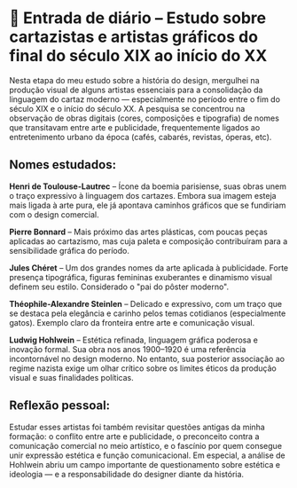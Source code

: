 # 📌 Entrada de diário – Estudo sobre cartazistas e artistas gráficos do final do século XIX ao início do XX
Nesta etapa do meu estudo sobre a história do design, mergulhei na produção visual de alguns artistas essenciais para a consolidação da linguagem do cartaz moderno — especialmente no período entre o fim do século XIX e o início do século XX. A pesquisa se concentrou na observação de obras digitais (cores, composições e tipografia) de nomes que transitavam entre arte e publicidade, frequentemente ligados ao entretenimento urbano da época (cafés, cabarés, revistas, óperas, etc).

## Nomes estudados:

**Henri de Toulouse-Lautrec** – Ícone da boemia parisiense, suas obras unem o traço expressivo à linguagem dos cartazes. Embora sua imagem esteja mais ligada à arte pura, ele já apontava caminhos gráficos que se fundiriam com o design comercial.

**Pierre Bonnard** – Mais próximo das artes plásticas, com poucas peças aplicadas ao cartazismo, mas cuja paleta e composição contribuíram para a sensibilidade gráfica do período.

**Jules Chéret** – Um dos grandes nomes da arte aplicada à publicidade. Forte presença tipográfica, figuras femininas exuberantes e dinamismo visual definem seu estilo. Considerado o "pai do pôster moderno".

**Théophile-Alexandre Steinlen** – Delicado e expressivo, com um traço que se destaca pela elegância e carinho pelos temas cotidianos (especialmente gatos). Exemplo claro da fronteira entre arte e comunicação visual.

**Ludwig Hohlwein** – Estética refinada, linguagem gráfica poderosa e inovação formal. Sua obra nos anos 1900–1920 é uma referência incontornável no design moderno. No entanto, sua posterior associação ao regime nazista exige um olhar crítico sobre os limites éticos da produção visual e suas finalidades políticas.

## Reflexão pessoal:
Estudar esses artistas foi também revisitar questões antigas da minha formação: o conflito entre arte e publicidade, o preconceito contra a comunicação comercial no meio artístico, e o fascínio por quem consegue unir expressão estética e função comunicacional. Em especial, a análise de Hohlwein abriu um campo importante de questionamento sobre estética e ideologia — e a responsabilidade do designer diante da história.

